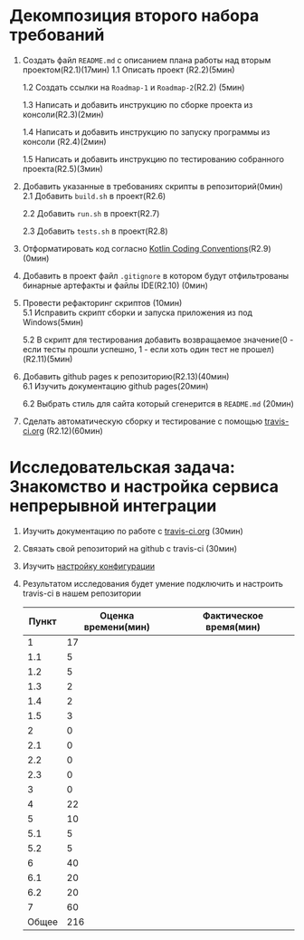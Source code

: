 # Декомпозиция второго набора требований
 1. Создать файл `README.md` с описанием плана работы над вторым проектом(R2.1)(17мин) 
    1.1 Описать проект (R2.2)(5мин) 
 
    1.2 Создать ссылки на `Roadmap-1` и `Roadmap-2`(R2.2) (5мин) 

    1.3 Написать и добавить инструкцию по сборке проекта из консоли(R2.3)(2мин)   
 
    1.4 Написать и добавить инструкцию по запуску программы из консоли (R2.4)(2мин)  
 
    1.5 Написать и добавить инструкцию по тестированию собранного проекта(R2.5)(3мин)   
    
 2. Добавить указанные в требованиях скрипты в репозиторий(0мин) 
    2.1 Добавить `build.sh` в проект(R2.6)  
    
    2.2 Добавить `run.sh` в проект(R2.7)  
    
    2.3 Добавить `tests.sh` в проект(R2.8)   
    
 3. Отформатировать код согласно  [Kotlin Coding Conventions](https://kotlinlang.org/docs/reference/coding-conventions.html)(R2.9) (0мин)  
 
 4. Добавить в проект  файл `.gitignore` в котором будут отфильтрованы бинарные артефакты и файлы IDE(R2.10) (0мин)
 
 5. Провести рефакторинг скриптов (10мин)   
    5.1 Исправить скрипт сборки  и запуска приложения из под Windows(5мин)    
   
    5.2 В скрипт для тестирования добавить возвращаемое значение(0 - если тесты прошли успешно, 1 - если хоть один тест не прошел)(R2.11)(5мин)  
    
 6. Добавить github pages к репозиторию(R2.13)(40мин)  
    6.1 Изучить документацию github pages(20мин)  
   
    6.2 Выбрать стиль для сайта который сгенерится в `README.md` (20мин)
 
 7. Сделать автоматическую сборку и тестирование с помощью [travis-ci.org](https://blog.travis-ci.com/2019-05-30-setting-up-a-ci-cd-process-on-github) (R2.12)(60мин)  
   
# Исследовательская задача: Знакомство и настройка сервиса непрерывной интеграции  
1. Изучить документацию по работе с  [travis-ci.org](https://blog.travis-ci.com/2019-05-30-setting-up-a-ci-cd-process-on-github) (30мин) 

2. Связать свой репозиторий на github с travis-ci (30мин)  

3. Изучить [настройку конфигурации](https://docs.travis-ci.com/user/customizing-the-build/)

4. Результатом исследования будет умение подключить  и настроить travis-ci  в нашем репозитории

   | Пункт | Оценка времени(мин) | Фактическое время(мин)|
   | --- | --- | --- |
   | 1  |  17  |  |
   | 1.1 | 5 |  |
   | 1.2 | 5 |  |
   | 1.3 | 2 |  |
   |  1.4  |  2 |  |
   | 1.5 | 3 |  |
   | 2 | 0 |  |
   |  2.1  |  0 |  |
   | 2.2 | 0 |  |
   | 2.3 | 0 |  |
   | 3 | 0 |  |
   |  4  |  22 |  |
   |  5  | 10 | |
   | 5.1 | 5 |  |
   | 5.2 | 5 |  |
   |  6  |  40 | |
   | 6.1 | 20 |  |
   | 6.2 | 20 |  |
   |  7  |  60 |  |
   | Общее | 216 |  | 
 
 
